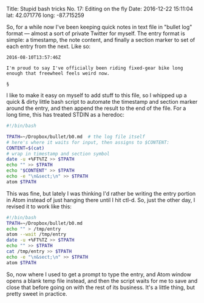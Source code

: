Title: Stupid bash tricks No. 17: Editing on the fly
Date: 2016-12-22 15:11:04
lat: 42.071776
long: -87.715259


So, for a while now I've been keeping quick notes in text file in "bullet log" format &mdash; almost a sort of private Twitter for myself. The entry format is simple: a timestamp, the note content, and finally a section marker to set of each entry from the next. Like so:

```text
2016-08-10T13:57:46Z

I'm proud to say I've officially been riding fixed-gear bike long enough that freewheel feels weird now.

§
```

I like to make it easy on myself to add stuff to this file, so I whipped up a quick &amp; dirty little bash script to automate the timestamp and section marker around the entry, and then append the result to the end of the file. For a long time, this has treated STDIN as a heredoc:


```bash
#!/bin/bash

TPATH=~/Dropbox/bullet/b0.md  # the log file itself
# here's where it waits for input, then assigns to $CONTENT:
CONTENT=$(cat)
# wrap in timestamp and section symbol
date -u +%FT%TZ >> $TPATH
echo "" >> $TPATH
echo "$CONTENT" >> $TPATH
echo -e "\n&sect;\n" >> $TPATH
atom $TPATH
```

This was fine, but lately I was thinking I'd rather be writing the entry portion in Atom instead of just hanging there until I hit ctl-d. So, just the other day, I revised it to work like this:

```bash
#!/bin/bash
TPATH=~/Dropbox/bullet/b0.md
echo "" > /tmp/entry
atom --wait /tmp/entry
date -u +%FT%TZ >> $TPATH
echo "" >> $TPATH
cat /tmp/entry >> $TPATH
echo -e "\n&sect;\n" >> $TPATH
atom $TPATH
```

So, now where I used to get a prompt to type the entry, and Atom window opens a blank temp file instead, and then the script waits for me to save and close that before going on with the rest of its business. It's a little thing, but pretty sweet in practice.
